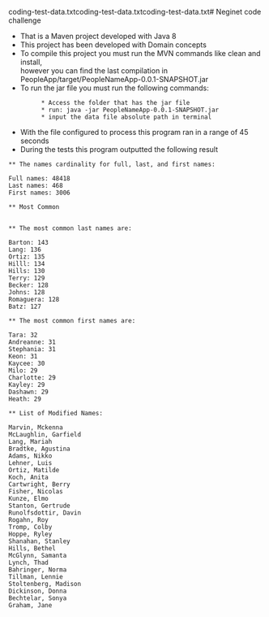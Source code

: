 coding-test-data.txtcoding-test-data.txtcoding-test-data.txt# Neginet code challenge 

* That is a Maven project developed  with Java 8
* This project has been developed with Domain concepts
* To compile this project you must run the MVN commands like clean and install, <br>
  however you can find the last compilation in  PeopleApp/target/PeopleNameApp-0.0.1-SNAPSHOT.jar
* To run the jar file you must run the following commands:

``` 
	  	 * Access the folder that has the jar file
	  	 * run: java -jar PeopleNameApp-0.0.1-SNAPSHOT.jar 
	  	 * input the data file absolute path in terminal   
```
 
* With the file configured to process this program ran in a range of 45 seconds 
* During the tests this program outputted the following result  

```
** The names cardinality for full, last, and first names:

Full names: 48418
Last names: 468
First names: 3006

** Most Common


** The most common last names are:

Barton: 143
Lang: 136
Ortiz: 135
Hilll: 134
Hills: 130
Terry: 129
Becker: 128
Johns: 128
Romaguera: 128
Batz: 127

** The most common first names are:

Tara: 32
Andreanne: 31
Stephania: 31
Keon: 31
Kaycee: 30
Milo: 29
Charlotte: 29
Kayley: 29
Dashawn: 29
Heath: 29

** List of Modified Names:

Marvin, Mckenna
McLaughlin, Garfield
Lang, Mariah
Bradtke, Agustina
Adams, Nikko
Lehner, Luis
Ortiz, Matilde
Koch, Anita
Cartwright, Berry
Fisher, Nicolas
Kunze, Elmo
Stanton, Gertrude
Runolfsdottir, Davin
Rogahn, Roy
Tromp, Colby
Hoppe, Ryley
Shanahan, Stanley
Hills, Bethel
McGlynn, Samanta
Lynch, Thad
Bahringer, Norma
Tillman, Lennie
Stoltenberg, Madison
Dickinson, Donna
Bechtelar, Sonya
Graham, Jane
```
